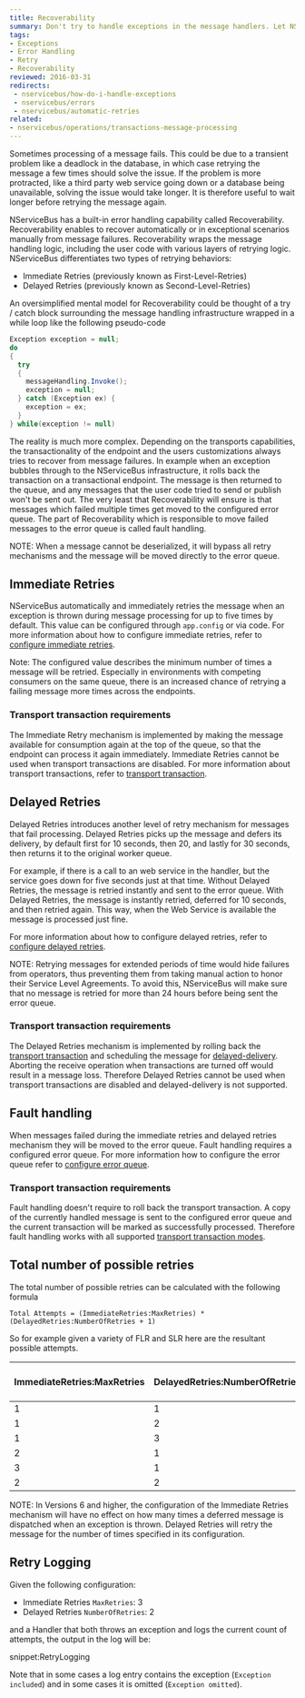 ```yaml
---
title: Recoverability
summary: Don't try to handle exceptions in the message handlers. Let NServiceBus do it for you.
tags:
- Exceptions
- Error Handling
- Retry
- Recoverability
reviewed: 2016-03-31
redirects:
 - nservicebus/how-do-i-handle-exceptions
 - nservicebus/errors
 - nservicebus/automatic-retries
related:
- nservicebus/operations/transactions-message-processing
---
```

Sometimes processing of a message fails. This could be due to a transient problem like a deadlock in the database, in which case retrying the message a few times should solve the issue. If the problem is more protracted, like a third party web service going down or a database being unavailable, solving the issue would take longer. It is therefore useful to wait longer before retrying the message again.

NServiceBus has a built-in error handling capability called Recoverability. Recoverability enables to recover automatically or in exceptional scenarios manually from message failures. Recoverability wraps the message handling logic, including the user code with various layers of retrying logic. NServiceBus differentiates two types of retrying behaviors:

* Immediate Retries (previously known as First-Level-Retries)
* Delayed Retries (previously known as Second-Level-Retries)

An oversimplified mental model for Recoverability could be thought of a try / catch block surrounding the message handling infrastructure wrapped in a while loop like the following pseudo-code

```cs
Exception exception = null;
do
{
  try
  {
    messageHandling.Invoke();
    exception = null;
  } catch (Exception ex) {
    exception = ex;
  }
} while(exception != null)
```

The reality is much more complex. Depending on the transports capabilities, the transactionality of the endpoint and the users customizations always tries to recover from message failures. In example when an exception bubbles through to the NServiceBus infrastructure, it rolls back the transaction on a transactional endpoint. The message is then returned to the queue, and any messages that the user code tried to send or publish won't be sent out. The very least that Recoverability will ensure is that messages which failed multiple times get moved to the configured error queue. The part of Recoverability which is responsible to move failed messages to the error queue is called fault handling.

NOTE: When a message cannot be deserialized, it will bypass all retry mechanisms and the message will be moved directly to the error queue.

## Immediate Retries

NServiceBus automatically and immediately retries the message when an exception is thrown during message processing for up to five times by default. This value can be configured through `app.config` or via code. For more information about how to configure immediate retries, refer to [configure immediate retries](/nservicebus/recoverability/configure-immediate-retries.md).

Note: The configured value describes the minimum number of times a message will be retried. Especially in environments with competing consumers on the same queue, there is an increased chance of retrying a failing message more times across the endpoints.

### Transport transaction requirements

The Immediate Retry mechanism is implemented by making the message available for consumption again at the top of the queue, so that the endpoint can process it again immediately. Immediate Retries cannot be used when transport transactions are disabled. For more information about transport transactions, refer to [transport transaction](/nservicebus/transports/transactions.md).

## Delayed Retries

Delayed Retries introduces another level of retry mechanism for messages that fail processing. Delayed Retries picks up the message and defers its delivery, by default first for 10 seconds, then 20, and lastly for 30 seconds, then returns it to the original worker queue.

For example, if there is a call to an web service in the handler, but the service goes down for five seconds just at that time. Without Delayed Retries, the message is retried instantly and sent to the error queue. With Delayed Retries, the message is instantly retried, deferred for 10 seconds, and then retried again. This way, when the Web Service is available the message is processed just fine.

For more information about how to configure delayed retries, refer to [configure delayed retries](/nservicebus/recoverability/configure-delayed-retries.md).

NOTE: Retrying messages for extended periods of time would hide failures from operators, thus preventing them from taking manual action to honor their Service Level Agreements. To avoid this, NServiceBus will make sure that no message is retried for more than 24 hours before being sent the error queue.

### Transport transaction requirements

The Delayed Retries mechanism is implemented by rolling back the [transport transaction](/nservicebus/transports/transactions.md) and scheduling the message for [delayed-delivery](/nservicebus/messaging/delayed-delivery.md). Aborting the receive operation when transactions are turned off would result in a message loss. Therefore Delayed Retries cannot be used when transport transactions are disabled and delayed-delivery is not supported.

## Fault handling

When messages failed during the immediate retries and delayed retries mechanism they will be moved to the error queue. Fault handling requires a configured error queue. For more information how to configure the error queue refer to [configure error queue](/nservicebus/recoverability/configure-error-queue.md).

### Transport transaction requirements

Fault handling doesn't require to roll back the transport transaction. A copy of the currently handled message is sent to the configured error queue and the current transaction will be marked as successfully processed. Therefore fault handling works with all supported [transport transaction modes](/nservicebus/transports/transactions.md).

## Total number of possible retries

The total number of possible retries can be calculated with the following formula

    Total Attempts = (ImmediateRetries:MaxRetries) * (DelayedRetries:NumberOfRetries + 1)

So for example given a variety of FLR and SLR here are the resultant possible attempts.

| ImmediateRetries:MaxRetries | DelayedRetries:NumberOfRetries | Total possible attempts |
|-----------------------------|--------------------------------|-------------------------|
| 1                           | 1                              | 2                       |
| 1                           | 2                              | 3                       |
| 1                           | 3                              | 4                       |
| 2                           | 1                              | 4                       |
| 3                           | 1                              | 6                       |
| 2                           | 2                              | 6                       |

NOTE: In Versions 6 and higher, the configuration of the Immediate Retries mechanism will have no effect on how many times a deferred message is dispatched when an exception is thrown. Delayed Retries will retry the message for the number of times specified in its configuration.

## Retry Logging

Given the following configuration:

 * Immediate Retries `MaxRetries`: 3
 * Delayed Retries `NumberOfRetries`: 2

and a Handler that both throws an exception and logs the current count of attempts, the output in the log will be:

snippet:RetryLogging

Note that in some cases a log entry contains the exception (`Exception included`) and in some cases it is omitted (`Exception omitted`).

